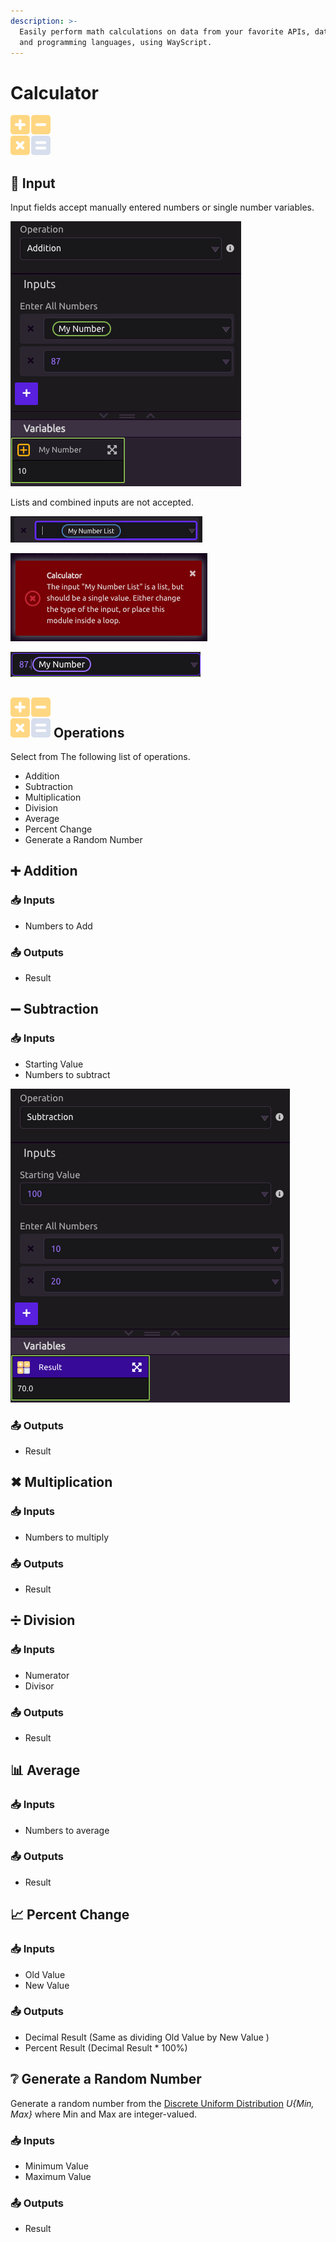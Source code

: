 ```yaml
---
description: >-
  Easily perform math calculations on data from your favorite APIs, databases,
  and programming languages, using WayScript.
---
```


# Calculator

![Do Math.](../../.gitbook/assets/calculator.png)

## 🔢 Input

Input fields accept manually entered numbers or single number variables.

![](../../.gitbook/assets/screen-shot-2019-07-16-at-1.14.34-pm.png)

Lists and combined inputs are not accepted.

![](../../.gitbook/assets/screen-shot-2019-07-16-at-1.17.59-pm.png)

![Dragging in a list variable throws this error.](../../.gitbook/assets/screen-shot-2019-07-16-at-1.11.37-pm.png)

![This entry will be cleared automatically](../../.gitbook/assets/screen-shot-2019-07-16-at-1.17.13-pm.png)

## ![](../../.gitbook/assets/calculator.png) Operations

Select from The following list of operations.

* Addition
* Subtraction
* Multiplication
* Division
* Average
* Percent Change
* Generate a Random Number

## ➕ Addition

### 📥 Inputs

* Numbers to Add

### 📤 Outputs

* Result

## ➖ Subtraction

### 📥 Inputs

* Starting Value
* Numbers to subtract

![](../../.gitbook/assets/screen-shot-2019-07-16-at-1.47.47-pm.png)

### 📤 Outputs

* Result

## ✖ Multiplication

### 📥 Inputs

* Numbers to multiply

### 📤 Outputs

* Result

## ➗ Division

### 📥 Inputs

* Numerator
* Divisor

### 📤 Outputs

* Result

## 📊 Average

### 📥 Inputs

* Numbers to average

### 📤 Outputs

* Result

## 📈 Percent Change

### 📥 Inputs

* Old Value
* New Value

### 📤 Outputs

* Decimal Result \(Same as dividing Old Value by New Value \)
* Percent Result \(Decimal Result \* 100%\)

## ❔ Generate a Random Number

Generate a random number from the [Discrete Uniform Distribution](https://en.wikipedia.org/wiki/Discrete_uniform_distribution) _U{Min, Max}_ where Min and Max are integer-valued.

### 📥 Inputs

* Minimum Value
* Maximum Value

### 📤 Outputs

* Result

